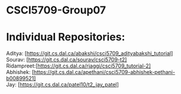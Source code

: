# CSCI5709-Group07

# Individual Repositories:

Aditya: [https://git.cs.dal.ca/abakshi/csci5709_adityabakshi_tutorial] <br/>
Sourav: [https://git.cs.dal.ca/sourav/csci5709-t2] <br/>
Ridampreet:[https://git.cs.dal.ca/rjaggi/csci5709_tutorial-2] <br/>
Abhishek: [https://git.cs.dal.ca/apethani/csci5709-abhishek-pethani-b00899521] <br/>
Jay: [https://git.cs.dal.ca/patel10/t2_jay_patel] <br/>
